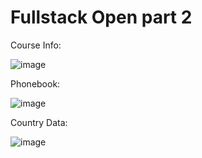 # Fullstack Open part 2
 
Course Info:

![image](https://github.com/vilequarter/fullstack-open-part-2/assets/44734839/a591bcb5-afd2-44ad-a5d7-c084601c10e1)

Phonebook:

![image](https://github.com/vilequarter/fullstack-open-part-2/assets/44734839/21eec702-6b75-4738-a503-713b9b9568c6)

Country Data:

![image](https://github.com/vilequarter/fullstack-open-part-2/assets/44734839/1982ccfc-8f08-4d11-81d2-944c9242e603)
